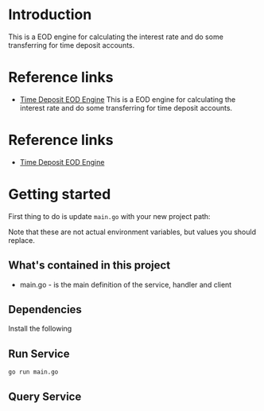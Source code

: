 # Introduction 

This is a EOD engine for calculating the interest rate and do some transferring for time deposit accounts.


# Reference links

- [Time Deposit EOD Engine](https://netsoul.atlassian.net/wiki/spaces/PS/pages/476217345/PRD+Time+Deposit+-+EOD+Engine)
  This is a EOD engine for calculating the interest rate and do some transferring for time deposit accounts.


# Reference links

- [Time Deposit EOD Engine](https://netsoul.atlassian.net/wiki/spaces/PS/pages/476217345/PRD+Time+Deposit+-+EOD+Engine)

# Getting started
 
First thing to do is update `main.go` with your new project path: 
  

Note that these are not actual environment variables, but values you should
replace.    

## What's contained in this project
    
- main.go - is the main definition of the service, handler and client

## Dependencies  

Install the following



## Run Service

```shell
go run main.go
```

## Query Service 
